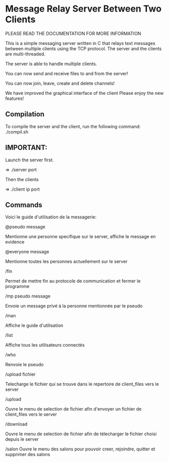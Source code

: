 # Message Relay Server Between Two Clients

PLEASE READ THE DOCUMENTATION FOR MORE INFORMATION

This is a simple messaging server written in C that relays text messages
between multiple clients using the TCP protocol. The server and the clients are multi-threaded.

The server is able to handle multiple clients.

You can now send and receive files to and from the server!

You can now join, leave, create and delete channels!

We have improved the graphical interface of the client
Please enjoy the new features!

## Compilation

To compile the server and the client, run the following command:
./compil.sh

## IMPORTANT:

Launch the server first.

=> ./server port

Then the clients

=> ./client ip port 


## Commands

Voici le guide d'utilisation de la messagerie:

@pseudo message

Mentionne une personne specifique sur le server, affiche le message en evidence

@everyone message

Mentionne toutes les personnes actuellement sur le server

/fin

Permet de mettre fin au protocole de communication et fermer le programme

/mp pseudo message

Envoie un message privé à la personne mentionnée par le pseudo

/man

Affiche le guide d'utilisation

/list 

Affiche tous les utilisateurs connectés

/who

Renvoie le pseudo

/upload fichier

Telecharge  le fichier qui se trouve dans le repertoire de client_files vers le server

/upload 

Ouvre le menu de selection de fichier afin d'envoyer un fichier de client_files vers le server

/download

Ouvre le menu de selection de fichier afin de télecharger le fichier choisi depuis le server 

/salon
Ouvre le menu des salons pour pouvoir creer, rejoindre, quitter et supprimer des salons 

